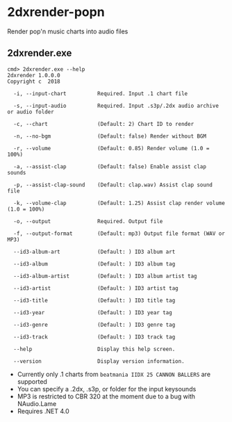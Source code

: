 # 2dxrender-popn
Render pop'n music charts into audio files

## 2dxrender.exe
```
cmd> 2dxrender.exe --help
2dxrender 1.0.0.0
Copyright c  2018

  -i, --input-chart          Required. Input .1 chart file

  -s, --input-audio          Required. Input .s3p/.2dx audio archive or audio folder

  -c, --chart                (Default: 2) Chart ID to render

  -n, --no-bgm               (Default: false) Render without BGM

  -r, --volume               (Default: 0.85) Render volume (1.0 = 100%)

  -a, --assist-clap          (Default: false) Enable assist clap sounds

  -p, --assist-clap-sound    (Default: clap.wav) Assist clap sound file

  -k, --volume-clap          (Default: 1.25) Assist clap render volume (1.0 = 100%)

  -o, --output               Required. Output file

  -f, --output-format        (Default: mp3) Output file format (WAV or MP3)

  --id3-album-art            (Default: ) ID3 album art

  --id3-album                (Default: ) ID3 album tag

  --id3-album-artist         (Default: ) ID3 album artist tag

  --id3-artist               (Default: ) ID3 artist tag

  --id3-title                (Default: ) ID3 title tag

  --id3-year                 (Default: ) ID3 year tag

  --id3-genre                (Default: ) ID3 genre tag

  --id3-track                (Default: ) ID3 track tag

  --help                     Display this help screen.

  --version                  Display version information.

```

- Currently only .1 charts from `beatmania IIDX 25 CANNON BALLERS` are supported
- You can specify a .2dx, .s3p, or folder for the input keysounds
- MP3 is restricted to CBR 320 at the moment due to a bug with NAudio.Lame
- Requires .NET 4.0
